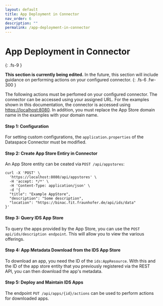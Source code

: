 ```yaml
---
layout: default
title: App Deployment in Connector
nav_order: 6
description: ""
permalink: /app-deployment-in-connector
---
```


# App Deployment in Connector
{: .fs-9 }

**This section is currently being edited.** In the future, this section will include guidance on performing actions on your configured connector. 
{: .fs-6 .fw-300 }

The following actions must be perfomed on your configured connector. The connector can be accessed using your assigned URL. For the examples shown in this documentation, the connector is accessed using <https://localhost:8080>. In addition, you must replace the App Store domain name in the examples with your domain name.

#### Step 1: Configuration
For setting custom configurations, the `application.properties` of the Dataspace Connector must be modified. 

#### Step 2: Create App Store Entiry in Connector
An App Store entity can be ceated via `POST /api/appstores`: 

```
curl -X 'POST' \ 
  'https://localhost:8080/api/appstores' \ 
  -H 'accept: */*' \ 
  -H 'Content-Type: application/json' \ 
  -d '{ 
  "title": "Example AppStore", 
  "description": "Some description", 
  "location": "https://binac.fit.fraunhofer.de/api/ids/data" 
}' 
````

#### Step 3: Query IDS App Store
To query the apps provided by the App Store, you can use the `POST api/ids/description endpoint`. This will allow you to view the various offerings.


#### Step 4: App Metadata Download from the IDS App Store
To download an app, you need the ID of the `ids:AppResource`. With this and the ID of the app store entity that you previously registered via the REST API, you can then download the app's metadata.


#### Step 5: Deploy and Maintain IDS Apps
The endpoint `PUT /api/apps/{id}/actions` can be used to perform actions for downloaded apps.